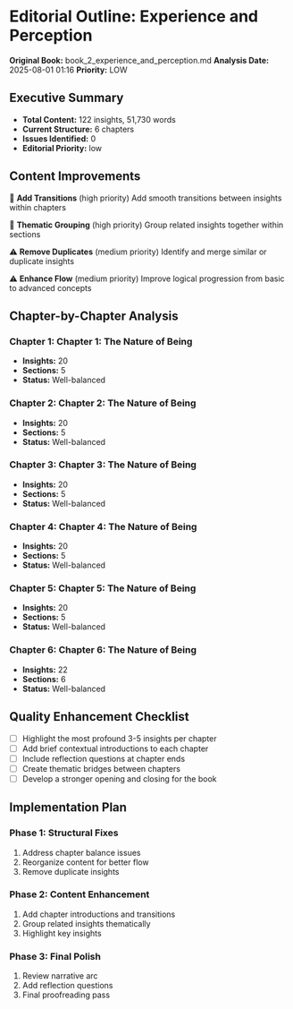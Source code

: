 # Editorial Outline: Experience and Perception

**Original Book:** book_2_experience_and_perception.md
**Analysis Date:** 2025-08-01 01:16
**Priority:** LOW

## Executive Summary

- **Total Content:** 122 insights, 51,730 words
- **Current Structure:** 6 chapters
- **Issues Identified:** 0
- **Editorial Priority:** low

## Content Improvements

🚨 **Add Transitions** (high priority)
   Add smooth transitions between insights within chapters

🚨 **Thematic Grouping** (high priority)
   Group related insights together within sections

⚠️ **Remove Duplicates** (medium priority)
   Identify and merge similar or duplicate insights

⚠️ **Enhance Flow** (medium priority)
   Improve logical progression from basic to advanced concepts

## Chapter-by-Chapter Analysis

### Chapter 1: Chapter 1: The Nature of Being
- **Insights:** 20
- **Sections:** 5
- **Status:** Well-balanced

### Chapter 2: Chapter 2: The Nature of Being
- **Insights:** 20
- **Sections:** 5
- **Status:** Well-balanced

### Chapter 3: Chapter 3: The Nature of Being
- **Insights:** 20
- **Sections:** 5
- **Status:** Well-balanced

### Chapter 4: Chapter 4: The Nature of Being
- **Insights:** 20
- **Sections:** 5
- **Status:** Well-balanced

### Chapter 5: Chapter 5: The Nature of Being
- **Insights:** 20
- **Sections:** 5
- **Status:** Well-balanced

### Chapter 6: Chapter 6: The Nature of Being
- **Insights:** 22
- **Sections:** 6
- **Status:** Well-balanced

## Quality Enhancement Checklist

- [ ] Highlight the most profound 3-5 insights per chapter
- [ ] Add brief contextual introductions to each chapter
- [ ] Include reflection questions at chapter ends
- [ ] Create thematic bridges between chapters
- [ ] Develop a stronger opening and closing for the book

## Implementation Plan

### Phase 1: Structural Fixes
1. Address chapter balance issues
2. Reorganize content for better flow
3. Remove duplicate insights

### Phase 2: Content Enhancement
1. Add chapter introductions and transitions
2. Group related insights thematically
3. Highlight key insights

### Phase 3: Final Polish
1. Review narrative arc
2. Add reflection questions
3. Final proofreading pass


